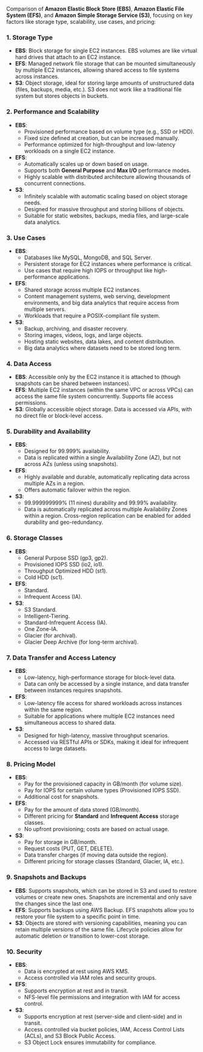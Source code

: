 Comparison of **Amazon Elastic Block Store (EBS)**, **Amazon Elastic File System (EFS)**, and **Amazon Simple Storage Service (S3)**, focusing on key factors like storage type, scalability, use cases, and pricing:

### 1. **Storage Type**
   - **EBS**: Block storage for single EC2 instances. EBS volumes are like virtual hard drives that attach to an EC2 instance.
   - **EFS**: Managed network file storage that can be mounted simultaneously by multiple EC2 instances, allowing shared access to file systems across instances.
   - **S3**: Object storage, ideal for storing large amounts of unstructured data (files, backups, media, etc.). S3 does not work like a traditional file system but stores objects in buckets.

### 2. **Performance and Scalability**
   - **EBS**:
     - Provisioned performance based on volume type (e.g., SSD or HDD).
     - Fixed size defined at creation, but can be increased manually.
     - Performance optimized for high-throughput and low-latency workloads on a single EC2 instance.
   - **EFS**:
     - Automatically scales up or down based on usage.
     - Supports both **General Purpose** and **Max I/O** performance modes.
     - Highly scalable with distributed architecture allowing thousands of concurrent connections.
   - **S3**:
     - Infinitely scalable with automatic scaling based on object storage needs.
     - Designed for massive throughput and storing billions of objects.
     - Suitable for static websites, backups, media files, and large-scale data analytics.

### 3. **Use Cases**
   - **EBS**:
     - Databases like MySQL, MongoDB, and SQL Server.
     - Persistent storage for EC2 instances where performance is critical.
     - Use cases that require high IOPS or throughput like high-performance applications.
   - **EFS**:
     - Shared storage across multiple EC2 instances.
     - Content management systems, web serving, development environments, and big data analytics that require access from multiple servers.
     - Workloads that require a POSIX-compliant file system.
   - **S3**:
     - Backup, archiving, and disaster recovery.
     - Storing images, videos, logs, and large objects.
     - Hosting static websites, data lakes, and content distribution.
     - Big data analytics where datasets need to be stored long term.

### 4. **Data Access**
   - **EBS**: Accessible only by the EC2 instance it is attached to (though snapshots can be shared between instances).
   - **EFS**: Multiple EC2 instances (within the same VPC or across VPCs) can access the same file system concurrently. Supports file access permissions.
   - **S3**: Globally accessible object storage. Data is accessed via APIs, with no direct file or block-level access.

### 5. **Durability and Availability**
   - **EBS**:
     - Designed for 99.999% availability.
     - Data is replicated within a single Availability Zone (AZ), but not across AZs (unless using snapshots).
   - **EFS**:
     - Highly available and durable, automatically replicating data across multiple AZs in a region.
     - Offers automatic failover within the region.
   - **S3**:
     - 99.999999999% (11 nines) durability and 99.99% availability.
     - Data is automatically replicated across multiple Availability Zones within a region. Cross-region replication can be enabled for added durability and geo-redundancy.

### 6. **Storage Classes**
   - **EBS**:
     - General Purpose SSD (gp3, gp2).
     - Provisioned IOPS SSD (io2, io1).
     - Throughput Optimized HDD (st1).
     - Cold HDD (sc1).
   - **EFS**:
     - Standard.
     - Infrequent Access (IA).
   - **S3**:
     - S3 Standard.
     - Intelligent-Tiering.
     - Standard-Infrequent Access (IA).
     - One Zone-IA.
     - Glacier (for archival).
     - Glacier Deep Archive (for long-term archival).

### 7. **Data Transfer and Access Latency**
   - **EBS**:
     - Low-latency, high-performance storage for block-level data.
     - Data can only be accessed by a single instance, and data transfer between instances requires snapshots.
   - **EFS**:
     - Low-latency file access for shared workloads across instances within the same region.
     - Suitable for applications where multiple EC2 instances need simultaneous access to shared data.
   - **S3**:
     - Designed for high-latency, massive throughput scenarios.
     - Accessed via RESTful APIs or SDKs, making it ideal for infrequent access to large datasets.

### 8. **Pricing Model**
   - **EBS**:
     - Pay for the provisioned capacity in GB/month (for volume size).
     - Pay for IOPS for certain volume types (Provisioned IOPS SSD).
     - Additional cost for snapshots.
   - **EFS**:
     - Pay for the amount of data stored (GB/month).
     - Different pricing for **Standard** and **Infrequent Access** storage classes.
     - No upfront provisioning; costs are based on actual usage.
   - **S3**:
     - Pay for storage in GB/month.
     - Request costs (PUT, GET, DELETE).
     - Data transfer charges (if moving data outside the region).
     - Different pricing for storage classes (Standard, Glacier, IA, etc.).

### 9. **Snapshots and Backups**
   - **EBS**: Supports snapshots, which can be stored in S3 and used to restore volumes or create new ones. Snapshots are incremental and only save the changes since the last one.
   - **EFS**: Supports backups using AWS Backup. EFS snapshots allow you to restore your file system to a specific point in time.
   - **S3**: Objects are stored with versioning capabilities, meaning you can retain multiple versions of the same file. Lifecycle policies allow for automatic deletion or transition to lower-cost storage.

### 10. **Security**
   - **EBS**:
     - Data is encrypted at rest using AWS KMS.
     - Access controlled via IAM roles and security groups.
   - **EFS**:
     - Supports encryption at rest and in transit.
     - NFS-level file permissions and integration with IAM for access control.
   - **S3**:
     - Supports encryption at rest (server-side and client-side) and in transit.
     - Access controlled via bucket policies, IAM, Access Control Lists (ACLs), and S3 Block Public Access.
     - S3 Object Lock ensures immutability for compliance.
